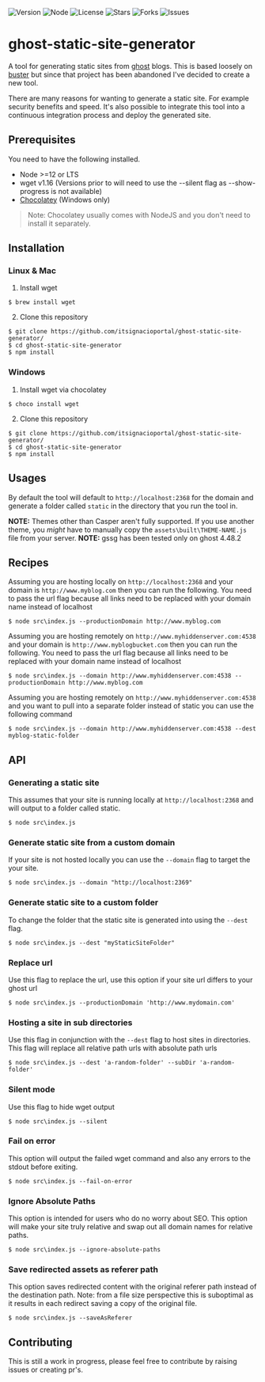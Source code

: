 ![Version](https://img.shields.io/badge/version-v1.2.0-blue.svg)
![Node](https://img.shields.io/badge/node-%3E%3D%2012.0.0-brightgreen.svg)
![License](https://img.shields.io/github/license/Fried-Chicken/ghost-static-site-generator.svg)
![Stars](https://img.shields.io/github/stars/Fried-Chicken/ghost-static-site-generator.svg)
![Forks](https://img.shields.io/github/forks/Fried-Chicken/ghost-static-site-generator.svg)
![Issues](https://img.shields.io/github/issues/Fried-Chicken/ghost-static-site-generator.svg)
# ghost-static-site-generator
A tool for generating static sites from [ghost](https://ghost.org/) blogs. This is based loosely on [buster](https://github.com/axitkhurana/buster) but since that project has been abandoned I've decided to create a new tool. 

There are many reasons for wanting to generate a static site. For example security benefits and speed. It's also possible to integrate this tool into a continuous integration process and deploy the generated site.

## Prerequisites
You need to have the following installed.
- Node >=12 or LTS
- wget v1.16 (Versions prior to will need to use the --silent flag as --show-progress is not available)
- [Chocolatey](https://docs.chocolatey.org/en-us/choco/setup) (Windows only)

>Note: Chocolatey usually comes with NodeJS and you don't need to install it separately.

## Installation

### Linux & Mac
1. Install wget
```
$ brew install wget
```
2. Clone this repository
```
$ git clone https://github.com/itsignacioportal/ghost-static-site-generator/
$ cd ghost-static-site-generator
$ npm install
```

### Windows
1. Install wget via chocolatey
```
$ choco install wget
```
2. Clone this repository
```
$ git clone https://github.com/itsignacioportal/ghost-static-site-generator/
$ cd ghost-static-site-generator
$ npm install
```


## Usages
By default the tool will default to `http://localhost:2368` for the domain and generate a folder called `static` in the directory that you run the tool in.

**NOTE:** Themes other than Casper aren't fully supported. If you use another theme, you _might_ have to manually copy the `assets\built\THEME-NAME.js` file from your server.
**NOTE:** gssg has been tested only on ghost 4.48.2

## Recipes
Assuming you are hosting locally on `http://localhost:2368` and your domain is `http://www.myblog.com` then you can run the following. You need to pass the url flag because all links need to be replaced with your domain name instead of localhost
```
$ node src\index.js --productionDomain http://www.myblog.com
```

Assuming you are hosting remotely on `http://www.myhiddenserver.com:4538` and your domain is `http://www.myblogbucket.com` then you can run the following. You need to pass the url flag because all links need to be replaced with your domain name instead of localhost
```
$ node src\index.js --domain http://www.myhiddenserver.com:4538 --productionDomain http://www.myblog.com
```

Assuming you are hosting remotely on `http://www.myhiddenserver.com:4538` and you want to pull into a separate folder instead of static you can use the following command
```
$ node src\index.js --domain http://www.myhiddenserver.com:4538 --dest myblog-static-folder
```

## API 
### Generating a static site
This assumes that your site is running locally at `http://localhost:2368` and will output to a folder called static.
```
$ node src\index.js
```

### Generate static site from a custom domain
If your site is not hosted locally you can use the `--domain` flag to target the your site.
```
$ node src\index.js --domain "http://localhost:2369"
```

### Generate static site to a custom folder
To change the folder that the static site is generated into using the `--dest` flag.
```
$ node src\index.js --dest "myStaticSiteFolder"
```

### Replace url
Use this flag to replace the url, use this option if your site url differs to your ghost url
```
$ node src\index.js --productionDomain 'http://www.mydomain.com'
```

### Hosting a site in sub directories
Use this flag in conjunction with the `--dest` flag to host sites in directories. This flag will replace all relative path urls with absolute path urls
```
$ node src\index.js --dest 'a-random-folder' --subDir 'a-random-folder'
```

### Silent mode
Use this flag to hide wget output
```
$ node src\index.js --silent
```

### Fail on error
This option will output the failed wget command and also any errors to the stdout before exiting.
```
$ node src\index.js --fail-on-error
```

### Ignore Absolute Paths
This option is intended for users who do no worry about SEO. This option will make your site truly relative and swap out all domain names for relative paths.
```
$ node src\index.js --ignore-absolute-paths
```

### Save redirected assets as referer path
This option saves redirected content with the original referer path instead of the destination path. Note: from a file size perspective this is suboptimal as it results in each redirect saving a copy of the original file.
```
$ node src\index.js --saveAsReferer
```

## Contributing

This is still a work in progress, please feel free to contribute by raising issues or creating pr's.
